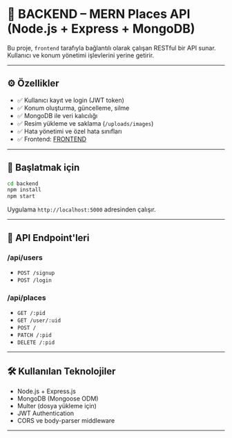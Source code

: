 # 🧠 BACKEND – MERN Places API (Node.js + Express + MongoDB)

Bu proje, `frontend` tarafıyla bağlantılı olarak çalışan RESTful bir API sunar. Kullanıcı ve konum yönetimi işlevlerini yerine getirir.

---

## ⚙️ Özellikler

- ✅ Kullanıcı kayıt ve login (JWT token)
- ✅ Konum oluşturma, güncelleme, silme
- ✅ MongoDB ile veri kalıcılığı
- ✅ Resim yükleme ve saklama (`/uploads/images`)
- ✅ Hata yönetimi ve özel hata sınıfları
- ✅ Frontend: [FRONTEND](https://github.com/ebrarkadir/FRONTEND)

---

## 🚀 Başlatmak için

```bash
cd backend
npm install
npm start
```

Uygulama `http://localhost:5000` adresinden çalışır.

---

## 🔗 API Endpoint'leri

### /api/users

- `POST /signup`
- `POST /login`

### /api/places

- `GET /:pid`
- `GET /user/:uid`
- `POST /`
- `PATCH /:pid`
- `DELETE /:pid`

---

## 🛠️ Kullanılan Teknolojiler

- Node.js + Express.js
- MongoDB (Mongoose ODM)
- Multer (dosya yükleme için)
- JWT Authentication
- CORS ve body-parser middleware

---
